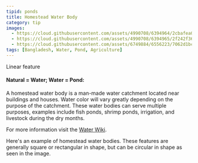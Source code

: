 ```yaml
---
tipid: ponds
title: Homestead Water Body
category: tip
images:
  - https://cloud.githubusercontent.com/assets/4990708/6394964/2cbafea0-bda3-11e4-800b-e71e69829622.PNG
  - https://cloud.githubusercontent.com/assets/4990708/6394965/2f242f36-bda3-11e4-8bad-d4663c16365a.PNG
  - https://cloud.githubusercontent.com/assets/6749884/6556223/7062d1bc-c642-11e4-860b-c6a536d77d0d.gif
tags: [Bangladesh, Water, Pond, Agriculture]
---
```

Linear feature
#### Natural = Water; Water = Pond:

A homestead water body is a man-made water catchment located near buildings and houses. Water color will vary greatly depending on the purpose of the catchment. These water bodies can serve multiple purposes, examples include fish ponds, shrimp ponds, irrigation, and livestock during the dry months.   

For more information visit the <a href="http://wiki.openstreetmap.org/wiki/Water" target="_blank">Water Wiki</a>.

Here's an example of homestead water bodies.  These features are generally square or rectangular in shape, but can be circular in shape as seen in the image.   
